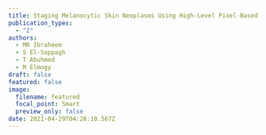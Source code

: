 ```yaml
---
title: Staging Melanocytic Skin Neoplasms Using High-Level Pixel-Based Features
publication_types:
  - "2"
authors:
  - MR Ibraheem
  - S El-Sappagh
  - T Abuhmed
  - M Elmogy
draft: false
featured: false
image:
  filename: featured
  focal_point: Smart
  preview_only: false
date: 2021-04-29T04:28:10.567Z
---
```


